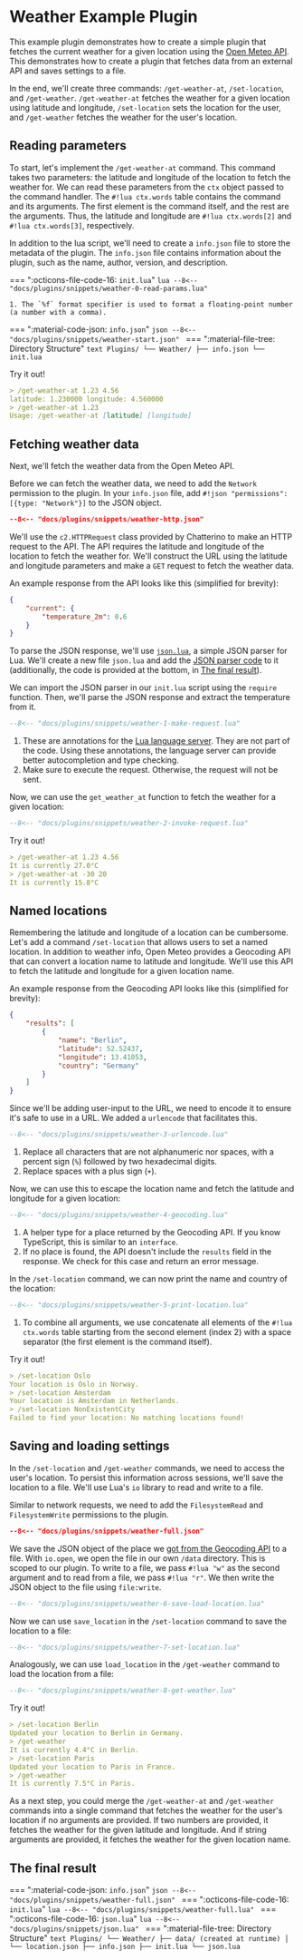 # Weather Example Plugin

This example plugin demonstrates how to create a simple plugin that fetches the current weather for a given location using the [Open Meteo API](https://open-meteo.com).
This demonstrates how to create a plugin that fetches data from an external API and saves settings to a file.

In the end, we'll create three commands: `/get-weather-at`, `/set-location`, and `/get-weather`. `/get-weather-at` fetches the weather for a given location using latitude and longitude, `/set-location` sets the location for the user, and `/get-weather` fetches the weather for the user's location.

## Reading parameters

To start, let's implement the `/get-weather-at` command.
This command takes two parameters: the latitude and longitude of the location to fetch the weather for.
We can read these parameters from the `ctx` object passed to the command handler.
The `#!lua ctx.words` table contains the command and its arguments.
The first element is the command itself, and the rest are the arguments.
Thus, the latitude and longitude are `#!lua ctx.words[2]` and `#!lua ctx.words[3]`, respectively.

In addition to the lua script, we'll need to create a `info.json` file to store the metadata of the plugin.
The `info.json` file contains information about the plugin, such as the name, author, version, and description.

<!-- prettier-ignore-start -->
=== ":octicons-file-code-16: `init.lua`"
    ```lua
    --8<-- "docs/plugins/snippets/weather-0-read-params.lua"
    ```

    1. The `%f` format specifier is used to format a floating-point number (a number with a comma).
=== ":material-code-json: `info.json`"
    ```json
    --8<-- "docs/plugins/snippets/weather-start.json"
    ```
=== ":material-file-tree: Directory Structure"
    ```text
    Plugins/
    └── Weather/
        ├── info.json
        └── init.lua
    ```
<!-- prettier-ignore-end -->

Try it out!

<!-- prettier-ignore -->
```markdown
> /get-weather-at 1.23 4.56
latitude: 1.230000 longitude: 4.560000
> /get-weather-at 1.23
Usage: /get-weather-at [latitude] [longitude]
```

## Fetching weather data

Next, we'll fetch the weather data from the Open Meteo API.

Before we can fetch the weather data, we need to add the `Network` permission to the plugin.
In your `info.json` file, add `#!json "permissions": [{type: "Network"}]` to the JSON object.

```json title="info.json" hl_lines="8-12"
--8<-- "docs/plugins/snippets/weather-http.json"
```

We'll use the `c2.HTTPRequest` class provided by Chatterino to make an HTTP request to the API.
The API requires the latitude and longitude of the location to fetch the weather for.
We'll construct the URL using the latitude and longitude parameters and make a `GET` request to fetch the weather data.

An example response from the API looks like this (simplified for brevity):

```json
{
    "current": {
        "temperature_2m": 0.6
    }
}
```

To parse the JSON response, we'll use [`json.lua`](https://github.com/rxi/json.lua), a simple JSON parser for Lua.
We'll create a new file `json.lua` and add the [JSON parser code](https://github.com/rxi/json.lua/blob/dbf4b2dd2eb7c23be2773c89eb059dadd6436f94/json.lua) to it (additionally, the code is provided at the bottom, in [The final result](#the-final-result)).

We can import the JSON parser in our `init.lua` script using the `require` function.
Then, we'll parse the JSON response and extract the temperature from it.

```lua title="init.lua"
--8<-- "docs/plugins/snippets/weather-1-make-request.lua"
```

1. These are annotations for the [Lua language server](https://luals.github.io/).
   They are not part of the code. Using these annotations, the language server can provide better autocompletion and type checking.
2. Make sure to execute the request. Otherwise, the request will not be sent.

Now, we can use the `get_weather_at` function to fetch the weather for a given location:

```lua title="init.lua" hl_lines="7-12"
--8<-- "docs/plugins/snippets/weather-2-invoke-request.lua"
```

Try it out!

<!-- prettier-ignore -->
```markdown
> /get-weather-at 1.23 4.56
It is currently 27.0°C
> /get-weather-at -30 20
It is currently 15.8°C
```

## Named locations

Remembering the latitude and longitude of a location can be cumbersome.
Let's add a command `/set-location` that allows users to set a named location.
In addition to weather info, Open Meteo provides a Geocoding API that can convert a location name to latitude and longitude.
We'll use this API to fetch the latitude and longitude for a given location name.

An example response from the Geocoding API looks like this (simplified for brevity):

```json
{
    "results": [
        {
            "name": "Berlin",
            "latitude": 52.52437,
            "longitude": 13.41053,
            "country": "Germany"
        }
    ]
}
```

Since we'll be adding user-input to the URL, we need to encode it to ensure it's safe to use in a URL.
We added a `urlencode` that facilitates this.

```lua title="init.lua"
--8<-- "docs/plugins/snippets/weather-3-urlencode.lua"
```

1. Replace all characters that are not alphanumeric nor spaces, with a percent sign (`%`) followed by two hexadecimal digits.
2. Replace spaces with a plus sign (`+`).

Now, we can use this to escape the location name and fetch the latitude and longitude for a given location:

```lua title="init.lua"
--8<-- "docs/plugins/snippets/weather-4-geocoding.lua"
```

1. A helper type for a place returned by the Geocoding API. If you know TypeScript, this is similar to an `interface`.
2. If no place is found, the API doesn't include the `results` field in the response.
   We check for this case and return an error message.

In the `/set-location` command, we can now print the name and country of the location:

```lua title="init.lua"
--8<-- "docs/plugins/snippets/weather-5-print-location.lua"
```

1. To combine all arguments, we use concatenate all elements of the `#!lua ctx.words` table starting from the second element (index 2) with a space separator (the first element is the command itself).

Try it out!

<!-- prettier-ignore -->
```markdown
> /set-location Oslo
Your location is Oslo in Norway.
> /set-location Amsterdam
Your location is Amsterdam in Netherlands.
> /set-location NonExistentCity
Failed to find your location: No matching locations found!
```

## Saving and loading settings

In the `/set-location` and `/get-weather` commands, we need to access the user's location.
To persist this information across sessions, we'll save the location to a file.
We'll use Lua's `io` library to read and write to a file.

Similar to network requests, we need to add the `FilesystemRead` and `FilesystemWrite` permissions to the plugin.

```json title="info.json" hl_lines="12-17"
--8<-- "docs/plugins/snippets/weather-full.json"
```

We save the JSON object of the place we [got from the Geocoding API](#named-locations) to a file. With `io.open`, we open the file in our own `/data` directory. This is scoped to our plugin. To write to a file, we pass `#!lua "w"` as the second argument and to read from a file, we pass `#!lua "r"`. We then write the JSON object to the file using `file:write`.

```lua title="init.lua"
--8<-- "docs/plugins/snippets/weather-6-save-load-location.lua"
```

Now we can use `save_location` in the `/set-location` command to save the location to a file:

```lua title="init.lua" hl_lines="3-11"
--8<-- "docs/plugins/snippets/weather-7-set-location.lua"
```

Analogously, we can use `load_location` in the `/get-weather` command to load the location from a file:

```lua title="init.lua" hl_lines="2"
--8<-- "docs/plugins/snippets/weather-8-get-weather.lua"
```

Try it out!

<!-- prettier-ignore -->
```markdown
> /set-location Berlin
Updated your location to Berlin in Germany.
> /get-weather
It is currently 4.4°C in Berlin.
> /set-location Paris
Updated your location to Paris in France.
> /get-weather
It is currently 7.5°C in Paris.
```

As a next step, you could merge the `/get-weather-at` and `/get-weather` commands into a single command that fetches the weather for the user's location if no arguments are provided.
If two numbers are provided, it fetches the weather for the given latitude and longitude.
And if string arguments are provided, it fetches the weather for the given location name.

## The final result

<!-- prettier-ignore -->
=== ":material-code-json: `info.json`"
    ```json
    --8<-- "docs/plugins/snippets/weather-full.json"
    ```
=== ":octicons-file-code-16: `init.lua`"
    ```lua
    --8<-- "docs/plugins/snippets/weather-full.lua"
    ```
=== ":octicons-file-code-16: `json.lua`"
    ```lua
    --8<-- "docs/plugins/snippets/json.lua"
    ```
=== ":material-file-tree: Directory Structure"
    ```text
    Plugins/
    └── Weather/
        ├── data/ (created at runtime)
        │   └── location.json
        ├── info.json
        ├── init.lua
        └── json.lua
    ```

